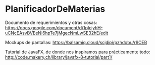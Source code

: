 # PlanificadorDeMaterias

Documento de requerimientos y otras cosas: https://docs.google.com/document/d/1pIcjyhH-uCNcEAsvBVEeNI6hpTe7jMgecNmLwSE32hE/edit

Mockups de pantallas: https://balsamiq.cloud/scjdipi/pzhdobu/r9CEB

Tutorial de JavaFX, de donde nos inspiramos para prácticamente todo: http://code.makery.ch/library/javafx-8-tutorial/part1/
